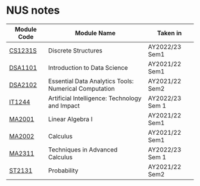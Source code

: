 # NUS notes

 Module Code | Module Name | Taken in 
 --- | --- | ---
 [CS1231S](/CS1231S) | Discrete Structures | AY2022/23 Sem1
 [DSA1101](/DSA1101) | Introduction to Data Science | AY2021/22 Sem1
 [DSA2102](/DSA2102) | Essential Data Analytics Tools: Numerical Computation | AY2021/22 Sem2
 [IT1244](/IT1244) | Artificial Intelligence: Technology and Impact | AY2022/23 Sem 1 
 [MA2001](/MA2001) | Linear Algebra I | AY2021/22 Sem1
 [MA2002](/MA2002) | Calculus | AY2021/22 Sem1
 [MA2311](/MA2311) | Techniques in Advanced Calculus | AY2022/23 Sem 1 
 [ST2131](/ST2131) | Probability | AY2021/22 Sem2

